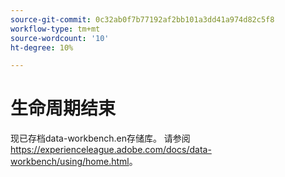 ```yaml
---
source-git-commit: 0c32ab0f7b77192af2bb101a3dd41a974d82c5f8
workflow-type: tm+mt
source-wordcount: '10'
ht-degree: 10%

---
```

# 生命周期结束

现已存档data-workbench.en存储库。 请参阅<https://experienceleague.adobe.com/docs/data-workbench/using/home.html>。
